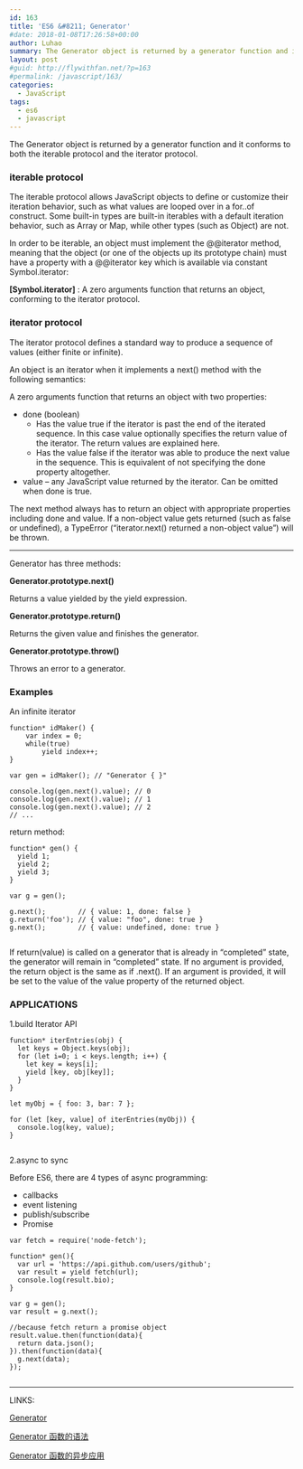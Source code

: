 ```yaml
---
id: 163
title: 'ES6 &#8211; Generator'
#date: 2018-01-08T17:26:58+00:00
author: Luhao
summary: The Generator object is returned by a generator function and it conforms to both the iterable protocol and the iterator protocol
layout: post
#guid: http://flywithfan.net/?p=163
#permalink: /javascript/163/
categories:
  - JavaScript
tags:
  - es6
  - javascript
---
```

The Generator object is returned by a generator function and it conforms to both the iterable protocol and the iterator protocol.

### iterable protocol

The iterable protocol allows JavaScript objects to define or customize their iteration behavior, such as what values are looped over in a for..of construct. Some built-in types are built-in iterables with a default iteration behavior, such as Array or Map, while other types (such as Object) are not.

In order to be iterable, an object must implement the @@iterator method, meaning that the object (or one of the objects up its prototype chain) must have a property with a @@iterator key which is available via constant Symbol.iterator:

**[Symbol.iterator]** : A zero arguments function that returns an object, conforming to the iterator protocol.

### iterator protocol

The iterator protocol defines a standard way to produce a sequence of values (either finite or infinite).

An object is an iterator when it implements a next() method with the following semantics:

A zero arguments function that returns an object with two properties:

  * done (boolean) 
      * Has the value true if the iterator is past the end of the iterated sequence. In this case value optionally specifies the return value of the iterator. The return values are explained here.
      * Has the value false if the iterator was able to produce the next value in the sequence. This is equivalent of not specifying the done property altogether.
  * value &#8211; any JavaScript value returned by the iterator. Can be omitted when done is true.

The next method always has to return an object with appropriate properties including done and value. If a non-object value gets returned (such as false or undefined), a TypeError (&#8220;iterator.next() returned a non-object value&#8221;) will be thrown.

* * *

Generator has three methods:

**Generator.prototype.next()**
  
Returns a value yielded by the yield expression.

**Generator.prototype.return()**
  
Returns the given value and finishes the generator.

**Generator.prototype.throw()**
  
Throws an error to a generator.

### Examples

An infinite iterator

<pre class="line-numbers prism-highlight" data-start="1"><code class="language-javascript">function* idMaker() {
    var index = 0;
    while(true)
        yield index++;
}

var gen = idMaker(); // "Generator { }"

console.log(gen.next().value); // 0
console.log(gen.next().value); // 1
console.log(gen.next().value); // 2
// ...
</code></pre>

return method:

<pre class="line-numbers prism-highlight" data-start="1"><code class="language-javascript">function* gen() { 
  yield 1;
  yield 2;
  yield 3;
}

var g = gen();

g.next();        // { value: 1, done: false }
g.return('foo'); // { value: "foo", done: true }
g.next();        // { value: undefined, done: true }

</code></pre>

If return(value) is called on a generator that is already in &#8220;completed&#8221; state, the generator will remain in &#8220;completed&#8221; state. If no argument is provided, the return object is the same as if .next(). If an argument is provided, it will be set to the value of the value property of the returned object.

### APPLICATIONS

1.build Iterator API

<pre class="line-numbers prism-highlight" data-start="1"><code class="language-javasctipt">function* iterEntries(obj) {
  let keys = Object.keys(obj);
  for (let i=0; i &lt; keys.length; i++) {
    let key = keys[i];
    yield [key, obj[key]];
  }
}

let myObj = { foo: 3, bar: 7 };

for (let [key, value] of iterEntries(myObj)) {
  console.log(key, value);
}

</code></pre>

2.async to sync

Before ES6, there are 4 types of async programming:

  * callbacks
  * event listening
  * publish/subscribe
  * Promise 

<pre class="line-numbers prism-highlight" data-start="1"><code class="language-JavaScript">var fetch = require('node-fetch');

function* gen(){
  var url = 'https://api.github.com/users/github';
  var result = yield fetch(url);
  console.log(result.bio);
}

var g = gen();
var result = g.next();

//because fetch return a promise object
result.value.then(function(data){
  return data.json();
}).then(function(data){
  g.next(data);
});

</code></pre>

* * *

LINKS:
  
[Generator](https://developer.mozilla.org/en-US/docs/Web/JavaScript/Reference/Global_Objects/Generator)
  
[Generator 函数的语法](http://es6.ruanyifeng.com/#docs/generator)
  
[Generator 函数的异步应用](http://es6.ruanyifeng.com/#docs/generator-async)